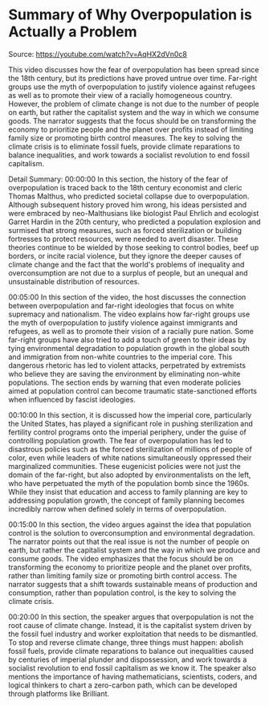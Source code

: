 # Summary of Why Overpopulation is Actually a Problem

Source: https://youtube.com/watch?v=AqHX2dVn0c8

This video discusses how the fear of overpopulation has been spread since the 18th century, but its predictions have proved untrue over time. Far-right groups use the myth of overpopulation to justify violence against refugees as well as to promote their view of a racially homogeneous country. However, the problem of climate change is not due to the number of people on earth, but rather the capitalist system and the way in which we consume goods. The narrator suggests that the focus should be on transforming the economy to prioritize people and the planet over profits instead of limiting family size or promoting birth control measures. The key to solving the climate crisis is to eliminate fossil fuels, provide climate reparations to balance inequalities, and work towards a socialist revolution to end fossil capitalism.

Detail Summary: 
00:00:00
In this section, the history of the fear of overpopulation is traced back to the 18th century economist and cleric Thomas Malthus, who predicted societal collapse due to overpopulation. Although subsequent history proved him wrong, his ideas persisted and were embraced by neo-Malthusians like biologist Paul Ehrlich and ecologist Garret Hardin in the 20th century, who predicted a population explosion and surmised that strong measures, such as forced sterilization or building fortresses to protect resources, were needed to avert disaster. These theories continue to be wielded by those seeking to control bodies, beef up borders, or incite racial violence, but they ignore the deeper causes of climate change and the fact that the world's problems of inequality and overconsumption are not due to a surplus of people, but an unequal and unsustainable distribution of resources.

00:05:00
In this section of the video, the host discusses the connection between overpopulation and far-right ideologies that focus on white supremacy and nationalism. The video explains how far-right groups use the myth of overpopulation to justify violence against immigrants and refugees, as well as to promote their vision of a racially pure nation. Some far-right groups have also tried to add a touch of green to their ideas by tying environmental degradation to population growth in the global south and immigration from non-white countries to the imperial core. This dangerous rhetoric has led to violent attacks, perpetrated by extremists who believe they are saving the environment by eliminating non-white populations. The section ends by warning that even moderate policies aimed at population control can become traumatic state-sanctioned efforts when influenced by fascist ideologies.

00:10:00
In this section, it is discussed how the imperial core, particularly the United States, has played a significant role in pushing sterilization and fertility control programs onto the imperial periphery, under the guise of controlling population growth. The fear of overpopulation has led to disastrous policies such as the forced sterilization of millions of people of color, even while leaders of white nations simultaneously oppressed their marginalized communities. These eugenicist policies were not just the domain of the far-right, but also adopted by environmentalists on the left, who have perpetuated the myth of the population bomb since the 1960s. While they insist that education and access to family planning are key to addressing population growth, the concept of family planning becomes incredibly narrow when defined solely in terms of overpopulation.

00:15:00
In this section, the video argues against the idea that population control is the solution to overconsumption and environmental degradation. The narrator points out that the real issue is not the number of people on earth, but rather the capitalist system and the way in which we produce and consume goods. The video emphasizes that the focus should be on transforming the economy to prioritize people and the planet over profits, rather than limiting family size or promoting birth control access. The narrator suggests that a shift towards sustainable means of production and consumption, rather than population control, is the key to solving the climate crisis.

00:20:00
In this section, the speaker argues that overpopulation is not the root cause of climate change. Instead, it is the capitalist system driven by the fossil fuel industry and worker exploitation that needs to be dismantled. To stop and reverse climate change, three things must happen: abolish fossil fuels, provide climate reparations to balance out inequalities caused by centuries of imperial plunder and dispossession, and work towards a socialist revolution to end fossil capitalism as we know it. The speaker also mentions the importance of having mathematicians, scientists, coders, and logical thinkers to chart a zero-carbon path, which can be developed through platforms like Brilliant.

